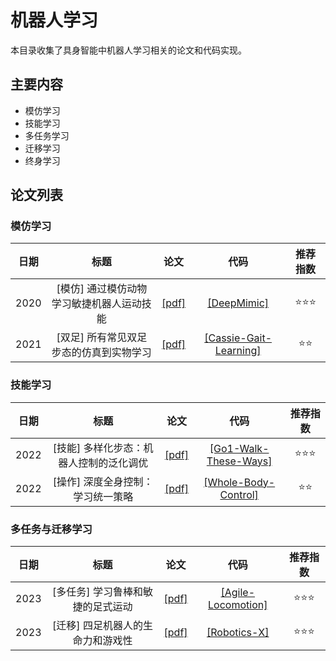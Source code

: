 # 机器人学习

本目录收集了具身智能中机器人学习相关的论文和代码实现。

## 主要内容

- 模仿学习
- 技能学习
- 多任务学习
- 迁移学习
- 终身学习

## 论文列表

### 模仿学习

|日期|标题|论文|代码|推荐指数|
|:---:|:---:|:---:|:---:|:---:|
|2020|[模仿] 通过模仿动物学习敏捷机器人运动技能|[[pdf]](https://robotics.sciencemag.org/content/5/47/eabc5986)|[[DeepMimic]](https://github.com/leggedrobotics/legged_gym) |⭐️⭐️⭐️|
|2021|[双足] 所有常见双足步态的仿真到实物学习|[[pdf]](https://arxiv.org/abs/2011.12954)|[[Cassie-Gait-Learning]](https://github.com/example/cassie) |⭐️⭐️|

### 技能学习

|日期|标题|论文|代码|推荐指数|
|:---:|:---:|:---:|:---:|:---:|
|2022|[技能] 多样化步态：机器人控制的泛化调优|[[pdf]](https://arxiv.org/abs/2210.08661)|[[Go1-Walk-These-Ways]](https://github.com/mit-biomimetics/walk_these_ways) |⭐️⭐️⭐️|
|2022|[操作] 深度全身控制：学习统一策略|[[pdf]](https://arxiv.org/abs/2210.10044)|[[Whole-Body-Control]](https://github.com/cmu-mfi/deep_whole_body_control) |⭐️⭐️|

### 多任务与迁移学习

|日期|标题|论文|代码|推荐指数|
|:---:|:---:|:---:|:---:|:---:|
|2023|[多任务] 学习鲁棒和敏捷的足式运动|[[pdf]](https://arxiv.org/abs/2303.03381)|[[Agile-Locomotion]](https://github.com/SJTU-RoboMaster-Team/agile_locomotion) |⭐️⭐️⭐️|
|2023|[迁移] 四足机器人的生命力和游戏性|[[pdf]](https://www.nature.com/articles/s42256-023-00733-2)|[[Robotics-X]](https://github.com/TencentRobotics/robotics_x) |⭐️⭐️⭐️|